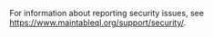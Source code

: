 For information about reporting security issues, see
<https://www.maintableql.org/support/security/>.
